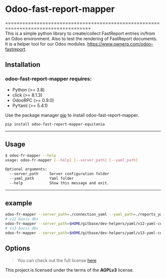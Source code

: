 # Odoo-fast-report-mapper
====================================================================================    
This is a simple python library to create/collect FastReport entries in/from an Odoo environment.  Also to test the rendering of FastReport documents.
It is a helper tool for our Odoo modules. https://www.ownerp.com/odoo-fastreport.

## Installation

### odoo-fast-report-mapper requires:

- Python (>= 3.8)
- click (>= 8.1.3)
- OdooRPC (>= 0.9.0)
- PyYaml (>= 5.4.1)

Use the package manager [pip](https://pip.pypa.io/en/stable/) to install odoo-fast-report-mapper.

```bash
pip install odoo-fast-report-mapper-equitania
```

---

## Usage

```bash
$ odoo-fr-mapper --help
usage: odoo-fr-mapper [--help] [--server_path] [--yaml_path]
```

```bash
Optional arguments:
  --server_path     Server configuration folder
  --yaml_path       Yaml folder
  --help            Show this message and exit.
```

---

## example

```bash
odoo-fr-mapper --server_path=./connection_yaml --yaml_path=./reports_yaml 
# v12 basis dbs
odoo-fr-mapper --server_path=$HOME/gitbase/dev-helpers/yaml/v12-yaml-con --yaml_path=$HOME/gitbase/fr-core-yaml/v12/yaml
# v13 basis dbs
odoo-fr-mapper --server_path=$HOME/gitbase/dev-helpers/yaml/v13-yaml-con --yaml_path=$HOME/gitbase/fr-core-yaml/v13/yaml
```

## Options

> You can check out the full license [here](https://github.com/equitania/odoo-fast-report-mapper/blob/master/LICENSE.txt)

This project is licensed under the terms of the **AGPLv3** license.
